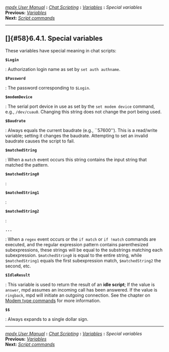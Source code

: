 [*mpdx User Manual*](README.md) **:** [*Chat Scripting*](mpd50.md)
**:** [*Variables*](mpd57.md) **:** *Special variables*\
**Previous:** [*Variables*](mpd57.md)\
**Next:** [*Script commands*](mpd59.md)

------------------------------------------------------------------------

## []{#58}6.4.1. Special variables

These variables have special meaning in chat scripts:

**`$Login`**

:   Authorization login name as set by `set auth authname`.

**`$Password`**

:   The password corresponding to `$Login`.

**`$modemDevice`**

:   The serial port device in use as set by the `set modem device`
    command, e.g., `/dev/cuau0`. Changing this string does not change
    the port being used.

**`$Baudrate`**

:   Always equals the current baudrate (e.g., \`\`57600\'\'). This is a
    read/write variable; setting it changes the baudrate. Attempting to
    set an invalid baudrate causes the script to fail.

**`$matchedString`**

:   When a `match` event occurs this string contains the input string
    that matched the pattern.

**`$matchedString0 `**

:   

**`$matchedString1 `**

:   

**`$matchedString2 `**

:   

**`... `**

:   When a `regex` event occurs or the `if match` or `if !match`
    commands are executed, and the regular expression pattern contains
    parenthesized subexpressions, these strings will be equal to the
    substrings matching each subexpression. `$matchedString0` is equal
    to the entire string, while `$matchedString1` equals the first
    subexpression match, `$matchedString2` the second, etc.

**`$IdleResult`**

:   This variable is used to return the result of an **idle script**; If
    the value is `answer`, mpd assumes an incoming call has been
    answered. If the value is `ringback`, mpd will initiate an outgoing
    connection. See the chapter on [Modem type
    commands](mpd43.md#modem) for more information.

**`$$`**

:   Always expands to a single dollar sign.

------------------------------------------------------------------------

[*mpdx User Manual*](README.md) **:** [*Chat Scripting*](mpd50.md)
**:** [*Variables*](mpd57.md) **:** *Special variables*\
**Previous:** [*Variables*](mpd57.md)\
**Next:** [*Script commands*](mpd59.md)
